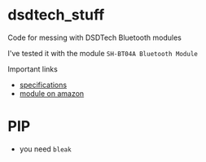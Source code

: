 # dsdtech_stuff
Code for messing with DSDTech Bluetooth modules


I've tested it with the module `SH-BT04A Bluetooth Module`

Important links
- [specifications](https://www.deshide.com/product-details.html?pid=305081&_t=1661840377)
- [module on amazon](https://www.amazon.com/DSD-TECH-Channels-Bluetooth-Compatible/dp/B07GFH5J96)


# PIP
- you need `bleak`

